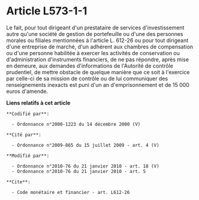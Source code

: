 # Article L573-1-1

Le fait, pour tout dirigeant d'un prestataire de services d'investissement autre qu'une société de gestion de portefeuille ou
d'une des personnes morales ou filiales mentionnées à l'article L. 612-26 ou pour tout dirigeant d'une entreprise de marché,
d'un adhérent aux chambres de compensation ou d'une personne habilitée à exercer les activités de conservation ou
d'administration d'instruments financiers, de ne pas répondre, après mise en demeure, aux demandes d'informations de
l'Autorité de contrôle prudentiel, de mettre obstacle de quelque manière que ce soit à l'exercice par celle-ci de sa mission
de contrôle ou de lui communiquer des renseignements inexacts est puni d'un an d'emprisonnement et de 15 000 euros d'amende.

**Liens relatifs à cet article**

	**Codifié par**:

	  - Ordonnance n°2000-1223 du 14 décembre 2000 (V)

	**Cité par**:

	  - Ordonnance n°2009-865 du 15 juillet 2009 - art. 4 (V)

	**Modifié par**:

	  - Ordonnance n°2010-76 du 21 janvier 2010 - art. 18 (V)
	  - Ordonnance n°2010-76 du 21 janvier 2010 - art. 5

	**Cite**:

	  - Code monétaire et financier - art. L612-26
